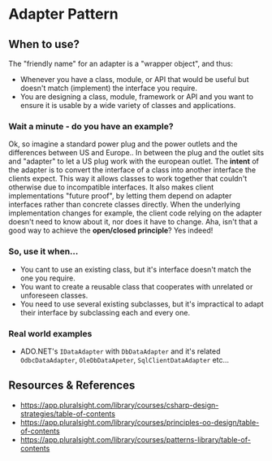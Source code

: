 # Adapter Pattern
## When to use?
The "friendly name" for an adapter is a "wrapper object", and thus:
- Whenever you have a class, module, or API that would be useful but doesn't match (implement) the interface you require.
- You are designing a class, module, framework or API and you want to ensure it is usable by a wide variety of classes and applications.

### Wait a minute - do you have an example?
Ok, so imagine a standard power plug and the power outlets and the differences between US and Europe.. In between the plug and the outlet sits and "adapter" to let a US plug work with the european outlet.
The **intent** of the adapter is to convert the interface of a class into another interface the clients expect. This way it allows classes to work together that couldn't otherwise due to incompatible interfaces. It also makes client implementations "future proof", by letting them depend on adapter interfaces rather than concrete classes directly. When the underlying implementation changes for example, the client code relying on the adapter doesn't need to know about it, nor does it have to change. Aha, isn't that a good way to achieve the **open/closed principle**? Yes indeed!

### So, use it when...
- You cant to use an existing class, but it's interface doesn't match the one you require.
- You want to create a reusable class that cooperates with unrelated or unforeseen classes.
- You need to use several existing subclasses, but it's impractical to adapt their interface by subclassing each and every one.

### Real world examples
- ADO.NET's `IDataAdapter` with `DbDataAdapter` and it's related `OdbcDataAdapter`, `OleDbDataApeter`, `SqlClientDataAdapter` etc...

## Resources & References
- https://app.pluralsight.com/library/courses/csharp-design-strategies/table-of-contents
- https://app.pluralsight.com/library/courses/principles-oo-design/table-of-contents
- https://app.pluralsight.com/library/courses/patterns-library/table-of-contents